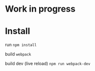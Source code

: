 # Work in progress

# Install

run `npm install`

build `webpack`

build dev (live reload) `npm run webpack-dev`
